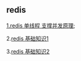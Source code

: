 ## redis

[1.redis 单线程 支撑并发原理](https://github.com/wulimax/blogs/blob/master/docs/redis/3.md);

2.[redis 基础知识1](https://github.com/wulimax/blogs/blob/master/docs/redis/redis-1.pdf)

3.[redis 基础知识2](https://github.com/wulimax/blogs/blob/master/docs/redis/redis-2.pdf)

